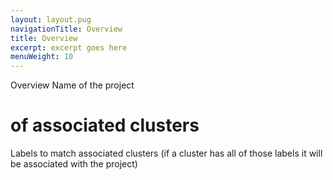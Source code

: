 ```yaml
---
layout: layout.pug
navigationTitle: Overview
title: Overview
excerpt: excerpt goes here
menuWeight: 10
---
```

Overview
Name of the project
# of associated clusters
Labels to match associated clusters (if a cluster has all of those labels it will be associated with the project)
